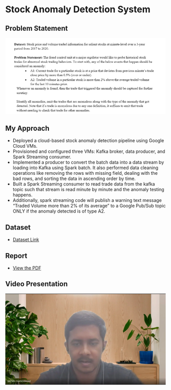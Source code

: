 # Stock Anomaly Detection System

## Problem Statement

<p align="center">
  <img src="images/Problem_Statement.png" alt="Problem Statement"/>
</p>

## My Approach

-	Deployed a cloud-based stock anomaly detection pipeline using Google Cloud VMs.
-	Provisioned and configured three VMs: Kafka broker, data producer, and Spark Streaming consumer.
-	Implemented a producer to convert the batch data into a data stream by loading into Kafka using Spark batch. It also performed data cleaning operations like removing the rows with missing field, dealing with the bad rows, and sorting the data in ascending order by time.
-	Built a Spark Streaming consumer to read trade data from the kafka topic such that stream is read minute by minute and the anomaly testing happens.
-	Additionally, spark streaming code will publish a warning text message “Traded Volume more than 2% of its average” to a Google Pub/Sub topic ONLY if the anomaly detected is of type A2.

## Dataset
- [Dataset Link]()

## Report  
- [View the PDF](/Stock_Anomaly_Detection_System_Report.pdf)

## Video Presentation  
[![Watch the video](images/video-thumb.png)](https://drive.google.com/file/d/14I2CxXXKvC4pMgCiQLd12b_NEGvb2MOC/view?usp=sharing)